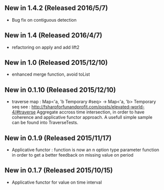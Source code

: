 ## New in 1.4.2 (Released 2016/5/7)
* Bug fix on contiguous detection
## New in 1.4 (Released 2016/4/7)
* refactoring on apply and add lift2
## New in 1.0 (Released 2015/12/10)
* enhanced merge function, avoid toList
## New in 0.1.10 (Released 2015/12/10)
* traverse map : 
	Map<'a, 'b Temporary #seq> -> Map<'a, 'b> Temporary seq
	see : http://fsharpforfunandprofit.com/posts/elevated-world-4/#traverse
	Aggregate accross time intersection, in order to have coherence and applicative functor approach.
	A usefull simple sample can be found into TraverseTests.

## New in 0.1.9 (Released 2015/11/17)
* Applicative functor : function is now an n option type parameter function in order to get a better feedback on missing value on period

## New in 0.1.7 (Released 2015/10/15)
* Applicative functor for value on time interval
